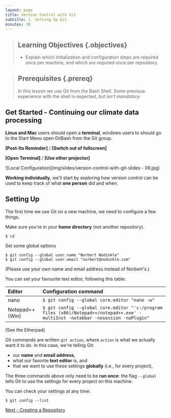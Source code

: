 ```yaml
---
layout: page
title: Version Control with Git
subtitle: 1. Setting Up Git
minutes: 10
---
```

> ## Learning Objectives {.objectives}
>
> *   Explain which initialization and configuration steps are required once per machine,
>     and which are required once per repository.

> ## Prerequisites {.prereq}
>
> In this lesson we use Git from the Bash Shell.
> Some previous experience with the shell is expected,
> *but isn't mandatory*.

## Get Started - Continuing our climate data processing


**Linux and Mac** users should open a **terminal**, windows users to should go to the Start Menu open GitBash from the Git group.

**[Post-Its Reminder]** / **[Switch out of fullscreen]**

**[Open Terminal]** / **[Use other projector]**


![Local Configuration](img/slides/version-control-with-git-slides - 09.jpg)

**Working individually**, we’ll start by exploring how version control can be used to keep track of what **one person** did and when.

## Setting Up ##

The first time we use Git on a new machine,
we need to configure a few things.

Make sure you're in your **home directory** (not another repository).

~~~ {.bash}
$ cd
~~~

Set some global options

~~~ {.bash}
$ git config --global user.name "Norbert Nodinkle"
$ git config --global user.email "norbert@nodinkle.com"
~~~

(Please use your own name and email address instead of Norbert's.)

You can set your favourite text editor, following this table:

| Editor             | Configuration command                            |
|:-------------------|:-------------------------------------------------|
| nano               | `$ git config --global core.editor "nano -w"`    |
| Notepad++ (Win)    | `$ git config --global core.editor "'c:/program files (x86)/Notepad++/notepad++.exe' -multiInst -notabbar -nosession -noPlugin"`|

(See the Etherpad)

Git commands are written `git action`,
where `action` is what we actually want it to do.
In this case,
we're telling Git:

*   our **name** and **email address**,
*   what our favorite **text editor** is, and
*   that we want to use these settings **globally** (i.e., for every project),

The three commands above only need to be **run once**:
the flag `--global` tells Git to use the settings for every project on this machine.

You can check your settings at any time:

~~~ {.bash}
$ git config --list
~~~

[Next - Creating a Repository](02-create.html)
